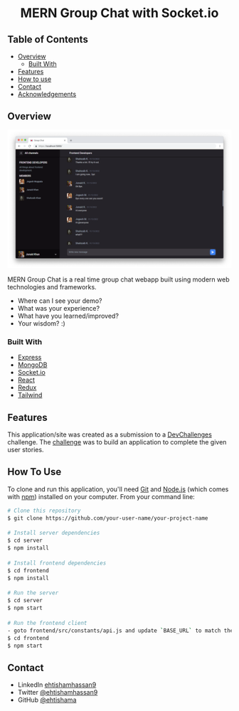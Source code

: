 <!-- Please update value in the {}  -->

<h1 align="center">MERN Group Chat with Socket.io</h1>

<!-- <div align="center">
   Solution for a challenge from  <a href="http://devchallenges.io" target="_blank">Devchallenges.io</a>.
</div> -->

<!-- <div align="center">
  <h3>
    <a href="https://{your-demo-link.your-domain}">
      Demo
    </a>
    <span> | </span>
    <a href="https://{your-url-to-the-solution}">
      Solution
    </a>
    <span> | </span>
    <a href="https://devchallenges.io/challenges/UgCqszKR7Q7oqb4kRfI0">
      Challenge
    </a>
  </h3>
</div> -->

<!-- TABLE OF CONTENTS -->

## Table of Contents

- [Overview](#overview)
  - [Built With](#built-with)
- [Features](#features)
- [How to use](#how-to-use)
- [Contact](#contact)
- [Acknowledgements](#acknowledgements)

<!-- OVERVIEW -->

## Overview

![screenshot](Screenshot-1.png)

MERN Group Chat is a real time group chat webapp built using modern web technologies and frameworks.

- Where can I see your demo?
- What was your experience?
- What have you learned/improved?
- Your wisdom? :)

### Built With

<!-- This section should list any major frameworks that you built your project using. Here are a few examples.-->

- [Express](https://reactjs.org/)
- [MongoDB](https://reactjs.org/)
- [Socket.io](https://reactjs.org/)
- [React](https://reactjs.org/)
- [Redux](https://reactjs.org/)
- [Tailwind](https://tailwindcss.com/)

## Features

<!-- List the features of your application or follow the template. Don't share the figma file here :) -->

This application/site was created as a submission to a [DevChallenges](https://devchallenges.io/challenges) challenge. The [challenge](https://devchallenges.io/challenges/UgCqszKR7Q7oqb4kRfI0) was to build an application to complete the given user stories.

## How To Use

<!-- Example: -->

To clone and run this application, you'll need [Git](https://git-scm.com) and [Node.js](https://nodejs.org/en/download/) (which comes with [npm](http://npmjs.com)) installed on your computer. From your command line:

```bash
# Clone this repository
$ git clone https://github.com/your-user-name/your-project-name

# Install server dependencies
$ cd server
$ npm install

# Install frontend dependencies
$ cd frontend
$ npm install

# Run the server
$ cd server
$ npm start

# Run the frontend client
- goto frontend/src/constants/api.js and update `BASE_URL` to match the server path, and then run
$ cd frontend
$ npm start
```


## Contact

- LinkedIn [ehtishamhassan9](https://linkedin.com/in/ehtishamhassan9)
- Twitter [@ehtishamhassan9](https://twitter.com/ehtishamhassan9)
- GitHub [@ehtishama](https://github.com/ehtishama)
